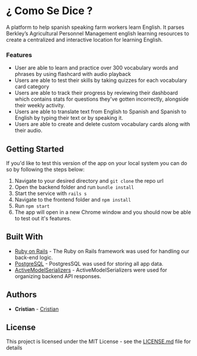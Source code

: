 # ¿ Como Se Dice ?

A platform to help spanish speaking farm workers learn English. It parses Berkley’s Agricultural Personnel Management english learning resources to create a centralized and interactive location for learning English.

<!-- ![The landing page for Neighbor's Kitchen](https://i.imgur.com/MwODixc.png )
 &nbsp;&nbsp;&nbsp;&nbsp;&nbsp;&nbsp;&nbsp;&nbsp;<img src="https://i.imgur.com/Es8gs8S.png" alt="neighbor's kitchen menu" width="350"/>  <img src="https://i.imgur.com/yVgHeUH.png" alt="neighbor's kitchen menu" width="350" /> -->

### Features

- User are able to learn and practice over 300 vocabulary words and phrases by using flashcard with audio playback
- Users are able to test their skills by taking quizzes for each vocabulary card category
- Users are able to track their progress by reviewing their dashboard which contains stats for
  questions they've gotten incorrectly, alongside their weekly activity.
- Users are able to translate text from English to Spanish and Spanish to English by typing their text or by speaking it.
- Users are able to create and delete custom vocabulary cards along with their audio.

## Getting Started

If you'd like to test this version of the app on your local system you can do so by following the steps below:

1. Navigate to your desired directory and `git clone` the repo url
2. Open the backend folder and run `bundle install`
3. Start the service with `rails s`
4. Navigate to the frontend folder and `npm install`
5. Run `npm start`
6. The app will open in a new Chrome window and you should now be able to test out it's features.

## Built With

<!-- * [Faker](https://github.com/faker-ruby/faker) - The faker gem was used for seeding data.
* [BootStrap](https://getbootstrap.com/docs/4.0/getting-started/introduction/) - Bootstrap and custom CSS were used for styling. -->

- [Ruby on Rails](https://rubyonrails.org/) - The Ruby on Rails framework was used for handling our back-end logic.
- [PostgreSQL](https://www.postgresql.org/) - PostgresSQL was used for storing all app data.
- [ActiveModelSerializers](https://github.com/rails-api/active_model_serializers) - ActiveModelSerializers were used for organizing backend API responses.

## Authors

- **Cristian** - [Cristian](https://github.com/ccedacero)

## License

This project is licensed under the MIT License - see the [LICENSE.md](LICENSE.md) file for details
